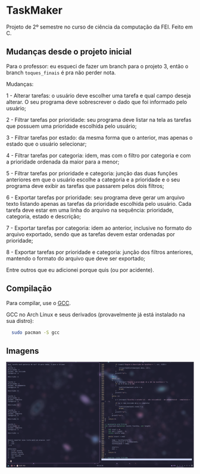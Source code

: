 # TaskMaker
Projeto de 2º semestre no curso de ciência da computação da FEI. Feito em C.
## Mudanças desde o projeto inicial

Para o professor: eu esqueci de fazer um branch para o projeto 3, então o branch `toques_finais` é pra não perder nota.

Mudanças:

1 - Alterar tarefas: o usuário deve escolher uma tarefa e qual campo deseja alterar. O seu programa deve sobrescrever o dado que foi informado pelo usuário;

2 - Filtrar tarefas por prioridade: seu programa deve listar na tela as tarefas que possuem uma prioridade escolhida pelo usuário;

3 - Filtrar tarefas por estado: da mesma forma que o anterior, mas apenas o estado que o usuário selecionar;

4 - Filtrar tarefas por categoria: idem, mas com o filtro por categoria e com a prioridade ordenada da maior para a menor;

5 - Filtrar tarefas por prioridade e categoria: junção das duas funções anteriores em que o usuário escolhe a categoria e a prioridade e o seu programa deve exibir as tarefas que passarem pelos dois filtros;

6 - Exportar tarefas por prioridade: seu programa deve gerar um arquivo texto listando apenas as tarefas da prioridade escolhida pelo usuário. Cada tarefa deve estar em uma linha do arquivo na sequência: prioridade, categoria, estado e descrição;

7 - Exportar tarefas por categoria: idem ao anterior, inclusive no formato do arquivo exportado, sendo que as tarefas devem estar ordenadas por prioridade;

8 - Exportar tarefas por prioridade e categoria: junção dos filtros anteriores, mantendo o formato do arquivo que deve ser exportado;

Entre outros que eu adicionei porque quis (ou por acidente).

## Compilação

Para compilar, use o [GCC](https://gcc.gnu.org/).

GCC no Arch Linux e seus derivados (provavelmente já está instalado na sua distro):
```bash
  sudo pacman -S gcc
```
## Imagens

![Meu desktop com um terminal rodando o programa e o outro rodando o nvim com código do programa](assets/desktop2.png)


